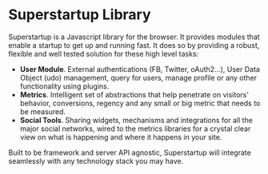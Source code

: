 # Superstartup Library

Superstartup is a Javascript library for the browser. It provides modules that enable a startup to get up and running fast. It does so by providing a robust, flexible and well tested solution for these high level tasks:

* **User Module**. External authentications (FB, Twitter, oAuth2...), User Data Object (udo) management, query for users, manage profile or any other functionality using plugins.
* **Metrics**. Intelligent set of abstractions that help penetrate on visitors' behavior, conversions, regency and any small or big metric that needs to be measured.
* **Social Tools**. Sharing widgets, mechanisms and integrations for all the major social networks, wired to the metrics libraries for a crystal clear view on what is happening and where it happens in your site.

Built to be framework and server API agnostic, Superstartup will integrate seamlessly with any technology stack you may have.



